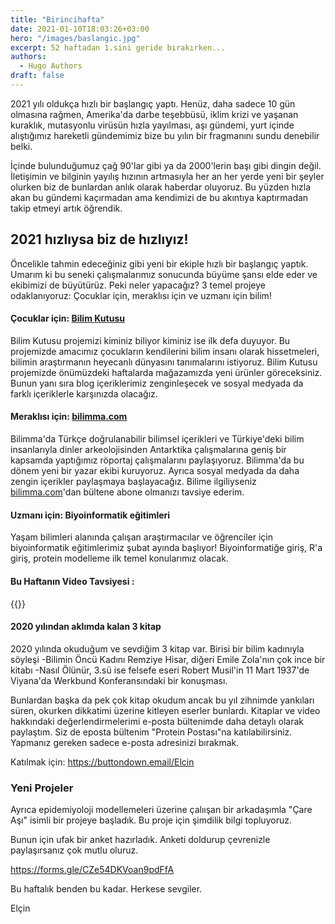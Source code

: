 ```yaml
---
title: "Birincihafta"
date: 2021-01-10T18:03:26+03:00
hero: "/images/baslangic.jpg"
excerpt: 52 haftadan 1.sini geride bırakırken...  
authors:
  - Hugo Authors
draft: false
---
```


2021 yılı oldukça hızlı bir başlangıç yaptı. Henüz, daha sadece 10 gün olmasına rağmen, Amerika'da darbe teşebbüsü, iklim krizi ve yaşanan kuraklık, mutasyonlu virüsün hızla yayılması, aşı gündemi, yurt içinde alıştığımız hareketli gündemimiz bize bu yılın bir fragmanını sundu denebilir belki.

İçinde bulunduğumuz çağ 90'lar gibi ya da 2000'lerin başı gibi dingin değil. İletişimin ve bilginin yayılış hızının artmasıyla her an her yerde yeni bir şeyler olurken biz de bunlardan anlık olarak haberdar oluyoruz. Bu yüzden hızla akan bu gündemi kaçırmadan ama kendimizi de bu akıntıya kaptırmadan takip etmeyi artık öğrendik.

## 2021 hızlıysa biz de hızlıyız!

Öncelikle tahmin edeceğiniz gibi yeni bir ekiple hızlı bir başlangıç yaptık. Umarım ki bu seneki çalışmalarımız sonucunda büyüme şansı elde eder ve ekibimizi de büyütürüz. Peki neler yapacağız? 3 temel projeye odaklanıyoruz: Çocuklar için, meraklısı için ve uzmanı için bilim!

#### Çocuklar için: [Bilim Kutusu](https://bilimkutusu.com/tr_TR/)

Bilim Kutusu projemizi kiminiz biliyor kiminiz ise ilk defa duyuyor.  Bu projemizde amacımız çocukların kendilerini bilim insanı olarak hissetmeleri, bilimin araştırmanın heyecanlı dünyasını tanımalarını istiyoruz. Bilim Kutusu projemizde önümüzdeki haftalarda mağazamızda yeni ürünler göreceksiniz. Bunun yanı sıra blog içeriklerimiz zenginleşecek ve sosyal medyada da farklı içeriklerle karşınızda olacağız.

#### Meraklısı için: [bilimma.com](http://bilimma.com)

Bilimma'da Türkçe doğrulanabilir bilimsel içerikleri ve Türkiye'deki bilim insanlarıyla dinler arkeolojisinden Antarktika çalışmalarına geniş bir kapsamda yaptığımız röportaj çalışmalarını paylaşıyoruz. Bilimma'da bu dönem yeni bir yazar ekibi kuruyoruz. Ayrıca sosyal medyada da daha zengin içerikler paylaşmaya başlayacağız. Bilime ilgiliyseniz [bilimma.com](http://bilimma.com)'dan bültene abone olmanızı tavsiye ederim.

#### Uzmanı için: Biyoinformatik eğitimleri

Yaşam bilimleri alanında çalışan araştırmacılar ve öğrenciler için biyoinformatik eğitimlerimiz şubat ayında başlıyor! Biyoinformatiğe giriş, R'a giriş, protein modelleme ilk temel konularımız olacak.

#### Bu Haftanın Video Tavsiyesi :

{{<youtube ZJQjjBR6PbY>}}



#### 2020 yılından aklımda kalan 3 kitap

2020 yılında okuduğum ve sevdiğim 3 kitap var. Birisi bir bilim kadınıyla söyleşi -Bilimin Öncü Kadını Remziye Hisar, diğeri Emile Zola'nın çok ince bir kitabı -Nasıl Ölünür, 3.sü ise felsefe eseri Robert Musil'in 11 Mart 1937'de Viyana'da Werkbund Konferansındaki bir konuşması.

Bunlardan başka da pek çok kitap okudum ancak bu yıl zihnimde yankıları süren, okurken dikkatimi üzerine kitleyen eserler bunlardı. Kitaplar ve video hakkındaki değerlendirmelerimi e-posta bültenimde daha detaylı olarak paylaştım. Siz de eposta bültenim "Protein Postası"na katılabilirsiniz. Yapmanız gereken sadece e-posta adresinizi bırakmak. 

Katılmak için: https://buttondown.email/Elcin

### Yeni Projeler 

Ayrıca epidemiyoloji modellemeleri üzerine çalıışan bir arkadaşımla "Çare Aşı" isimli bir projeye başladık. Bu proje için şimdilik bilgi topluyoruz. 

Bunun için ufak bir anket hazırladık. Anketi doldurup çevrenizle paylaşırsanız çok mutlu oluruz. 

https://forms.gle/CZe54DKVoan9pdFfA

Bu haftalık benden bu kadar. Herkese sevgiler.

Elçin